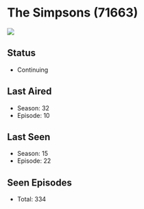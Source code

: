 # The Simpsons (71663)

<img src="https://dg31sz3gwrwan.cloudfront.net/poster/71663/952849-0-optimized.jpg" />

## Status
* Continuing
## Last Aired
* Season: 32
* Episode: 10
## Last Seen
* Season: 15
* Episode: 22
## Seen Episodes
* Total: 334
